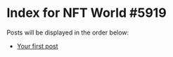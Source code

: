 # Index for NFT World #5919
Posts will be displayed in the order below:

- [Your first post](./001-first.md)


